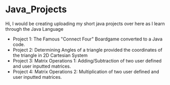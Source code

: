 # Java_Projects

Hi, I would be creating uploading my short java projects over here as I learn through the Java Language

- Project 1: The Famous "Connect Four" Boardgame converted to a Java code.
- Project 2: Determining Angles of a triangle provided the coordinates of the triangle in 2D Cartesian System
- Project 3: Matrix Operations 1: Adding/Subtraction of two user defined and user inputted matrices.
- Project 4: Matrix Operations 2: Multiplication of two user defined and user inputted matrices. 
